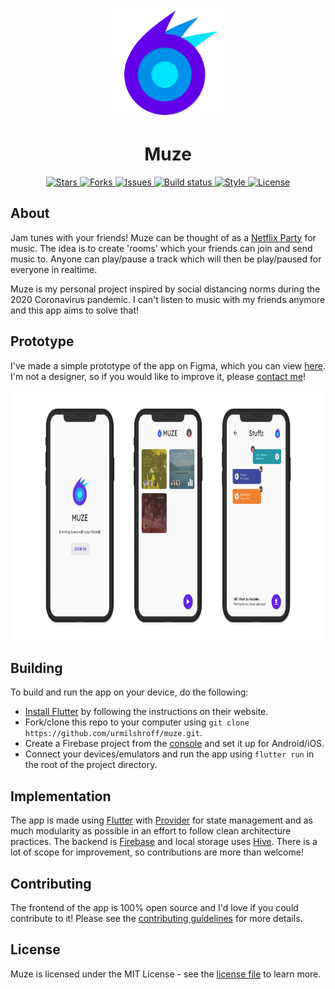 <p align='center'> <img alt='Muze logo' height='175px' width='175px' src='./assets/branding/logo.png'/> </p>

<h1 align='center'> Muze </h1>

<p align='center'>
<a href='https://github.com/urmilshroff/muze/stargazers'> <img alt='Stars' src='https://img.shields.io/github/stars/urmilshroff/muze'> </a>
<a href='https://github.com/urmilshroff/muze/network'> <img alt='Forks' src='https://img.shields.io/github/forks/urmilshroff/muze'> </a>
<a href='https://github.com/urmilshroff/muze/issues'> <img alt='Issues' src='https://img.shields.io/github/issues/urmilshroff/muze'> </a>
<a href='https://github.com/urmilshroff/muze/actions?query=workflow%3ABuild'> <img alt='Build status' src='https://img.shields.io/github/workflow/status/urmilshroff/muze/Build'> </a>
<a href='https://pub.dev/packages/effective_dart'> <img alt='Style' src='https://img.shields.io/badge/style-effective_dart-40c4ff.svg'> </a>
<a href='https://github.com/urmilshroff/muze/blob/main/LICENSE'> <img alt='License' src='https://img.shields.io/github/license/urmilshroff/muze'> </a>
</p>

## About

Jam tunes with your friends! Muze can be thought of as a [Netflix Party](https://www.netflixparty.com/) for music. The idea is to create 'rooms' which your friends can join and send music to. Anyone can play/pause a track which will then be play/paused for everyone in realtime.

Muze is my personal project inspired by social distancing norms during the 2020 Coronavirus pandemic. I can't listen to music with my friends anymore and this app aims to solve that!

## Prototype

I've made a simple prototype of the app on Figma, which you can view [here](https://www.figma.com/file/son6xQvcS1tEbm1lRPS7Uh/Muze-Prototype?node-id=0%3A1). I'm not a designer, so if you would like to improve it, please [contact me](https://urmilshroff.tech/)!

<p align='center'> <img alt='Muze prototype' height='400px' width='800px' src='./assets/branding/prototype.png'/> </p>

## Building

To build and run the app on your device, do the following:

-   [Install Flutter](https://flutter.dev/docs/get-started/install/) by following the instructions on their website.
-   Fork/clone this repo to your computer using `git clone https://github.com/urmilshroff/muze.git`.
-   Create a Firebase project from the [console](https://console.firebase.google.com/) and set it up for Android/iOS.
-   Connect your devices/emulators and run the app using `flutter run` in the root of the project directory.

## Implementation

The app is made using [Flutter](https://github.com/flutter/flutter) with [Provider](https://pub.dev/packages/provider) for state management and as much modularity as possible in an effort to follow clean architecture practices. The backend is [Firebase](https://console.firebase.google.com/) and local storage uses [Hive](https://pub.dev/packages/hive). There is a lot of scope for improvement, so contributions are more than welcome!

## Contributing

The frontend of the app is 100% open source and I'd love if you could contribute to it! Please see the [contributing guidelines](CONTRIBUTING.md) for more details.

## License

Muze is licensed under the MIT License - see the [license file](LICENSE) to learn more.
